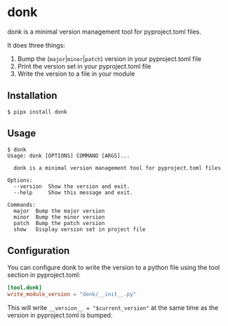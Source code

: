 # donk

donk is a minimal version management tool for pyproject.toml files.

It does three things:

1. Bump the (`major`|`minor`|`patch`) version in your pyproject.toml file
2. Print the version set in your pyproject.toml file
3. Write the version to a file in your module

## Installation

```shell-session
$ pipx install donk
```

## Usage

```shell-session
$ donk
Usage: donk [OPTIONS] COMMAND [ARGS]...

  donk is a minimal version management tool for pyproject.toml files

Options:
  --version  Show the version and exit.
  --help     Show this message and exit.

Commands:
  major  Bump the major version
  minor  Bump the minor version
  patch  Bump the patch version
  show   Display version set in project file

```

## Configuration

You can configure donk to write the version to a python file using the tool
section in pyproject.toml:

```toml
[tool.donk]
write_module_version = "donk/__init__.py"
```

This will write `__version__ = "$current_version"` at the same time as the
version in pyproject.toml is bumped.
